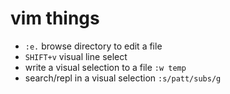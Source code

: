 # vim things

* `:e.` browse directory to edit a file
* `SHIFT+v` visual line select
* write a visual selection to a file `:w temp`
* search/repl in a visual selection `:s/patt/subs/g`
